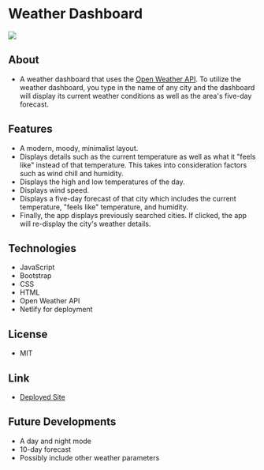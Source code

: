 # Weather Dashboard
![](https://thumbs.gfycat.com/PertinentFlawedAcornwoodpecker-size_restricted.gif)

## About
* A weather dashboard that uses the [Open Weather API](https://openweathermap.org/current). To utilize the weather dashboard, you type in the name of any city and the dashboard will display its current weather conditions as well as the area's five-day forecast.

## Features
* A modern, moody, minimalist layout.
* Displays details such as the current temperature as well as what it "feels like" instead of that temperature. This takes into consideration factors such as wind chill and humidity.
* Displays the high and low temperatures of the day.
* Displays wind speed.
* Displays a five-day forecast of that city which includes the current temperature, "feels like" temperature, and humidity.
* Finally, the app displays previously searched cities. If clicked, the app will re-display the city's weather details.

## Technologies
* JavaScript
* Bootstrap
* CSS
* HTML
* Open Weather API
* Netlify for deployment

## License
* MIT

## Link
* [Deployed Site](https://arumbaua366.github.io/ar_weather-dash/)

## Future Developments
* A day and night mode
* 10-day forecast
* Possibly include other weather parameters

